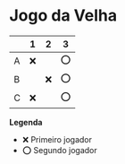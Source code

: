 # Jogo da Velha

|   | 1 | 2 | 3 |
|---|---|---|---|
| A |  ❌ |   | ⭕  |
| B |   | ❌  |   ⭕|
| C | ❌  |   |  ⭕ |

**Legenda**

- ❌ Primeiro jogador 
- ⭕ Segundo jogador